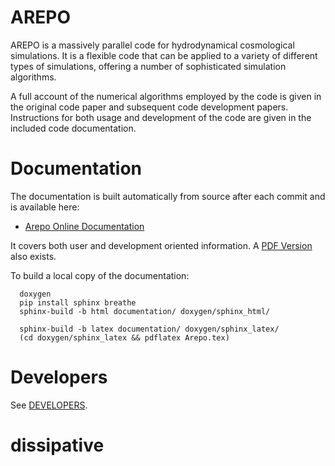 
AREPO
=====

AREPO is a massively parallel code for hydrodynamical cosmological
simulations. It is a flexible code that can be applied to a variety of
different types of simulations, offering a number of sophisticated
simulation algorithms.

A full account of the numerical algorithms employed by the code is given
in the original code paper and subsequent code development papers. 
Instructions for both usage and development of the code are given in the 
included code documentation.


Documentation
=============

The documentation is built automatically from source after each commit and is available here:

* [Arepo Online Documentation](http://www.illustris-project.org/w/arepo_docs/)

It covers both user and development oriented information. 
A [PDF Version](http://www.illustris-project.org/w/arepo_docs/Arepo.pdf) also exists.

To build a local copy of the documentation:

```
  doxygen
  pip install sphinx breathe
  sphinx-build -b html documentation/ doxygen/sphinx_html/

  sphinx-build -b latex documentation/ doxygen/sphinx_latex/
  (cd doxygen/sphinx_latex && pdflatex Arepo.tex)
```


Developers
==========

See [DEVELOPERS](DEVELOPERS).

# dissipative
